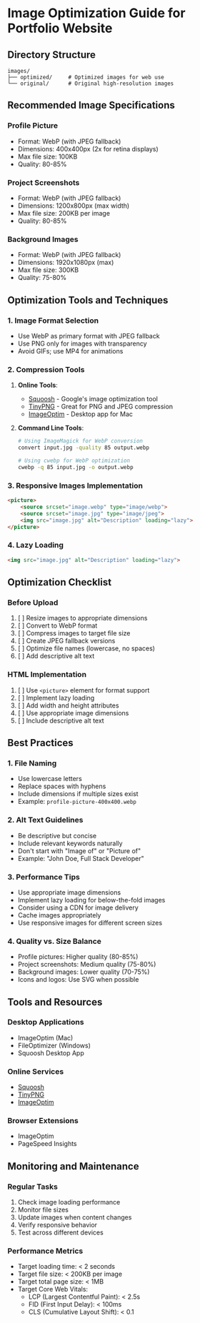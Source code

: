 # Image Optimization Guide for Portfolio Website

## Directory Structure
```
images/
├── optimized/     # Optimized images for web use
└── original/      # Original high-resolution images
```

## Recommended Image Specifications

### Profile Picture
- Format: WebP (with JPEG fallback)
- Dimensions: 400x400px (2x for retina displays)
- Max file size: 100KB
- Quality: 80-85%

### Project Screenshots
- Format: WebP (with JPEG fallback)
- Dimensions: 1200x800px (max width)
- Max file size: 200KB per image
- Quality: 80-85%

### Background Images
- Format: WebP (with JPEG fallback)
- Dimensions: 1920x1080px (max)
- Max file size: 300KB
- Quality: 75-80%

## Optimization Tools and Techniques

### 1. Image Format Selection
- Use WebP as primary format with JPEG fallback
- Use PNG only for images with transparency
- Avoid GIFs; use MP4 for animations

### 2. Compression Tools
1. **Online Tools**:
   - [Squoosh](https://squoosh.app/) - Google's image optimization tool
   - [TinyPNG](https://tinypng.com/) - Great for PNG and JPEG compression
   - [ImageOptim](https://imageoptim.com/) - Desktop app for Mac

2. **Command Line Tools**:
   ```bash
   # Using ImageMagick for WebP conversion
   convert input.jpg -quality 85 output.webp

   # Using cwebp for WebP optimization
   cwebp -q 85 input.jpg -o output.webp
   ```

### 3. Responsive Images Implementation
```html
<picture>
    <source srcset="image.webp" type="image/webp">
    <source srcset="image.jpg" type="image/jpeg">
    <img src="image.jpg" alt="Description" loading="lazy">
</picture>
```

### 4. Lazy Loading
```html
<img src="image.jpg" alt="Description" loading="lazy">
```

## Optimization Checklist

### Before Upload
1. [ ] Resize images to appropriate dimensions
2. [ ] Convert to WebP format
3. [ ] Compress images to target file size
4. [ ] Create JPEG fallback versions
5. [ ] Optimize file names (lowercase, no spaces)
6. [ ] Add descriptive alt text

### HTML Implementation
1. [ ] Use `<picture>` element for format support
2. [ ] Implement lazy loading
3. [ ] Add width and height attributes
4. [ ] Use appropriate image dimensions
5. [ ] Include descriptive alt text

## Best Practices

### 1. File Naming
- Use lowercase letters
- Replace spaces with hyphens
- Include dimensions if multiple sizes exist
- Example: `profile-picture-400x400.webp`

### 2. Alt Text Guidelines
- Be descriptive but concise
- Include relevant keywords naturally
- Don't start with "Image of" or "Picture of"
- Example: "John Doe, Full Stack Developer"

### 3. Performance Tips
- Use appropriate image dimensions
- Implement lazy loading for below-the-fold images
- Consider using a CDN for image delivery
- Cache images appropriately
- Use responsive images for different screen sizes

### 4. Quality vs. Size Balance
- Profile pictures: Higher quality (80-85%)
- Project screenshots: Medium quality (75-80%)
- Background images: Lower quality (70-75%)
- Icons and logos: Use SVG when possible

## Tools and Resources

### Desktop Applications
- ImageOptim (Mac)
- FileOptimizer (Windows)
- Squoosh Desktop App

### Online Services
- [Squoosh](https://squoosh.app/)
- [TinyPNG](https://tinypng.com/)
- [ImageOptim](https://imageoptim.com/)

### Browser Extensions
- ImageOptim
- PageSpeed Insights

## Monitoring and Maintenance

### Regular Tasks
1. Check image loading performance
2. Monitor file sizes
3. Update images when content changes
4. Verify responsive behavior
5. Test across different devices

### Performance Metrics
- Target loading time: < 2 seconds
- Target file size: < 200KB per image
- Target total page size: < 1MB
- Target Core Web Vitals:
  - LCP (Largest Contentful Paint): < 2.5s
  - FID (First Input Delay): < 100ms
  - CLS (Cumulative Layout Shift): < 0.1 